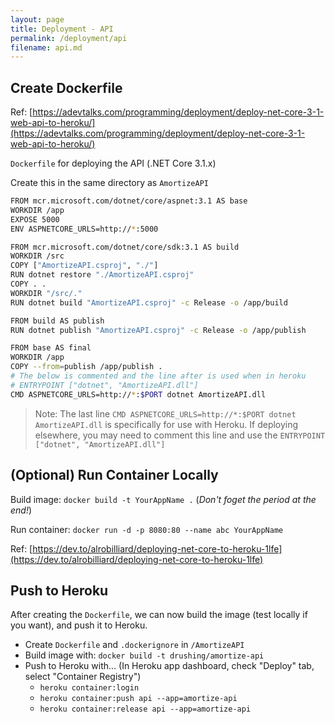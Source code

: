 ```yaml
---
layout: page
title: Deployment - API
permalink: /deployment/api
filename: api.md
---
```


## Create Dockerfile

Ref: [https://adevtalks.com/programming/deployment/deploy-net-core-3-1-web-api-to-heroku/](https://adevtalks.com/programming/deployment/deploy-net-core-3-1-web-api-to-heroku/)

`Dockerfile` for deploying the API (.NET Core 3.1.x)

Create this in the same directory as `AmortizeAPI`

```bash
FROM mcr.microsoft.com/dotnet/core/aspnet:3.1 AS base
WORKDIR /app
EXPOSE 5000
ENV ASPNETCORE_URLS=http://*:5000

FROM mcr.microsoft.com/dotnet/core/sdk:3.1 AS build
WORKDIR /src
COPY ["AmortizeAPI.csproj", "./"]
RUN dotnet restore "./AmortizeAPI.csproj"
COPY . .
WORKDIR "/src/."
RUN dotnet build "AmortizeAPI.csproj" -c Release -o /app/build

FROM build AS publish
RUN dotnet publish "AmortizeAPI.csproj" -c Release -o /app/publish

FROM base AS final
WORKDIR /app
COPY --from=publish /app/publish .
# The below is commented and the line after is used when in heroku
# ENTRYPOINT ["dotnet", "AmortizeAPI.dll"]
CMD ASPNETCORE_URLS=http://*:$PORT dotnet AmortizeAPI.dll
```

> Note: The last line `CMD ASPNETCORE_URLS=http://*:$PORT dotnet AmortizeAPI.dll` is specifically
> for use with Heroku. If deploying elsewhere, you may need to comment this line and use the
> `ENTRYPOINT ["dotnet", "AmortizeAPI.dll"]`

## (Optional) Run Container Locally

Build image: `docker build -t YourAppName .` (_Don't foget the period at the end!_)

Run container: `docker run -d -p 8080:80 --name abc YourAppName`

Ref: [https://dev.to/alrobilliard/deploying-net-core-to-heroku-1lfe](https://dev.to/alrobilliard/deploying-net-core-to-heroku-1lfe)

## Push to Heroku

After creating the `Dockerfile`, we can now build the image (test locally if you want), and push it to Heroku.

- Create `Dockerfile` and `.dockerignore` in `/AmortizeAPI`
- Build image with: `docker build -t drushing/amortize-api`
- Push to Heroku with... (In Heroku app dashboard, check "Deploy" tab, select "Container Registry")
  - `heroku container:login`
  - `heroku container:push api --app=amortize-api`
  - `heroku container:release api --app=amortize-api`